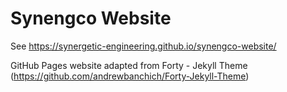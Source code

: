 # Synengco Website

See https://synergetic-engineering.github.io/synengco-website/

GitHub Pages website adapted from Forty - Jekyll Theme (https://github.com/andrewbanchich/Forty-Jekyll-Theme)
